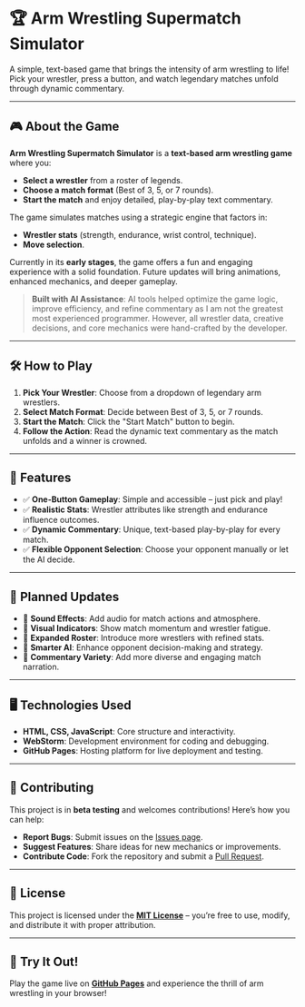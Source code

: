 # 🏆 Arm Wrestling Supermatch Simulator

A simple, text-based game that brings the intensity of arm wrestling to life! Pick your wrestler, press a button, and watch legendary matches unfold through dynamic commentary.

---

## 🎮 About the Game

**Arm Wrestling Supermatch Simulator** is a **text-based arm wrestling game** where you:
- **Select a wrestler** from a roster of legends.
- **Choose a match format** (Best of 3, 5, or 7 rounds).
- **Start the match** and enjoy detailed, play-by-play text commentary.

The game simulates matches using a strategic engine that factors in:
- **Wrestler stats** (strength, endurance, wrist control, technique).
- **Move selection**.


Currently in its **early stages**, the game offers a fun and engaging experience with a solid foundation. Future updates will bring animations, enhanced mechanics, and deeper gameplay.

> **Built with AI Assistance**: AI tools helped optimize the game logic, improve efficiency, and refine commentary as I am not the greatest most experienced programmer. However, all wrestler data, creative decisions, and core mechanics were hand-crafted by the developer.

---

## 🛠️ How to Play

1. **Pick Your Wrestler**: Choose from a dropdown of legendary arm wrestlers.
2. **Select Match Format**: Decide between Best of 3, 5, or 7 rounds.
3. **Start the Match**: Click the "Start Match" button to begin.
4. **Follow the Action**: Read the dynamic text commentary as the match unfolds and a winner is crowned.

---

## 🎯 Features

- ✅ **One-Button Gameplay**: Simple and accessible – just pick and play!
- ✅ **Realistic Stats**: Wrestler attributes like strength and endurance influence outcomes.
- ✅ **Dynamic Commentary**: Unique, text-based play-by-play for every match.
- ✅ **Flexible Opponent Selection**: Choose your opponent manually or let the AI decide.

---

## 🔮 Planned Updates

- 🔹 **Sound Effects**: Add audio for match actions and atmosphere.
- 🔹 **Visual Indicators**: Show match momentum and wrestler fatigue.
- 🔹 **Expanded Roster**: Introduce more wrestlers with refined stats.
- 🔹 **Smarter AI**: Enhance opponent decision-making and strategy.
- 🔹 **Commentary Variety**: Add more diverse and engaging match narration.

---

## 🖥️ Technologies Used

- **HTML, CSS, JavaScript**: Core structure and interactivity.
- **WebStorm**: Development environment for coding and debugging.
- **GitHub Pages**: Hosting platform for live deployment and testing.

---

## 📝 Contributing

This project is in **beta testing** and welcomes contributions! Here’s how you can help:
- **Report Bugs**: Submit issues on the [Issues page](https://github.com/joemcf09/ArmWrestlingMatchSimulator/issues).
- **Suggest Features**: Share ideas for new mechanics or improvements.
- **Contribute Code**: Fork the repository and submit a [Pull Request](https://github.com/joemcf09/ArmWrestlingMatchSimulator/pulls).

---

## 📜 License

This project is licensed under the **[MIT License](LICENSE)** – you’re free to use, modify, and distribute it with proper attribution.

---

## 🚀 Try It Out!

Play the game live on **[GitHub Pages](https://joemcf09.github.io/ArmWrestlingMatchSimulator/)** and experience the thrill of arm wrestling in your browser!
